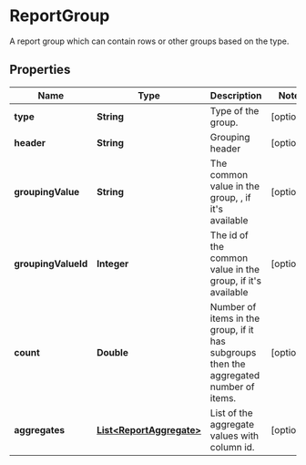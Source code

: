 

# ReportGroup

A report group which can contain rows or other groups based on the type.
## Properties

Name | Type | Description | Notes
------------ | ------------- | ------------- | -------------
**type** | **String** | Type of the group. |  [optional]
**header** | **String** | Grouping header |  [optional]
**groupingValue** | **String** | The common value in the group, , if it&#39;s available |  [optional]
**groupingValueId** | **Integer** | The id of the common value in the group, if it&#39;s available |  [optional]
**count** | **Double** | Number of items in the group, if it has subgroups then the aggregated number of items. |  [optional]
**aggregates** | [**List&lt;ReportAggregate&gt;**](ReportAggregate.md) | List of the aggregate values with column id. |  [optional]



